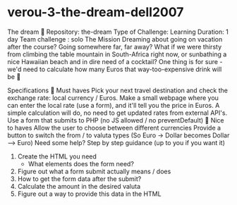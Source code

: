 # verou-3-the-dream-dell2007
The dream 🍹
Repository: the-dream
Type of Challenge: Learning
Duration: 1 day
Team challenge : solo
The Mission
Dreaming about going on vacation after the course? Going somewhere far, far away? What if we were thirsty from climbing the table mountain in South-Africa right now, or sunbathing a nice Hawaiian beach and in dire need of a cocktail? One thing is for sure - we'd need to calculate how many Euros that way-too-expensive drink will be 💸

Specifications
🌱 Must haves
Pick your next travel destination and check the exchange rate: local currency / Euros.
Make a small webpage where you can enter the local rate (use a form), and it'll tell you the price in Euros. A simple calculation will do, no need to get updated rates from external API's.
Use a form that submits to PHP (no JS allowed / no preventDefault)
🌼 Nice to haves
Allow the user to choose between different currencies
Provide a button to switch the from / to valuta types (So Euro -> Dollar becomes Dollar --> Euro)
Need some help?
Step by step guidance (up to you if you want it)
1. Create the HTML you need
    - What elements does the form need?
2. Figure out what a form submit actually means / does
3. How to get the form data after the submit?
4. Calculate the amount in the desired valuta
5. Figure out a way to provide this data in the HTML